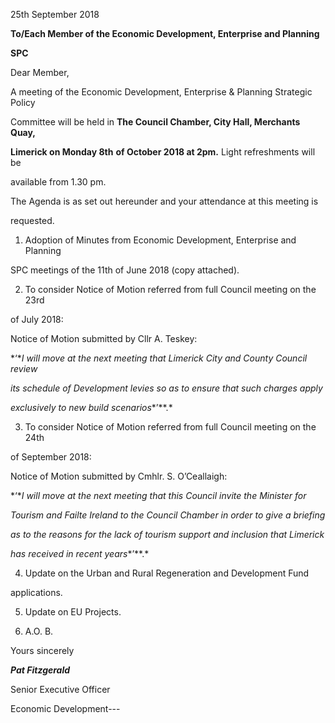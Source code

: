 25th September 2018

**To/Each Member of the Economic Development, Enterprise and Planning**

**SPC**

Dear Member,

A meeting of the Economic Development, Enterprise & Planning Strategic Policy

Committee will be held in **The Council Chamber, City Hall, Merchants Quay,**

**Limerick on Monday 8th** **of October 2018 at 2pm.** Light refreshments will be

available from 1.30 pm.

The Agenda is as set out hereunder and your attendance at this meeting is

requested.

1. Adoption of Minutes from Economic Development, Enterprise and Planning

SPC meetings of the 11th of June 2018 (copy attached).

2. To consider Notice of Motion referred from full Council meeting on the 23rd

of July 2018:

Notice of Motion submitted by Cllr A. Teskey:

*‘**I will move at the next meeting that Limerick City and County Council review*

*its schedule of Development levies so as to ensure that such charges apply*

*exclusively to new build scenarios**’**.*

3. To consider Notice of Motion referred from full Council meeting on the 24th

of September 2018:

Notice of Motion submitted by Cmhlr. S. O’Ceallaigh:

*‘**I will move at the next meeting that this Council invite the Minister for*

*Tourism and Failte Ireland to the Council Chamber in order to give a briefing*

*as to the reasons for the lack of tourism support and inclusion that Limerick*

*has received in recent years**’**.*

4. Update on the Urban and Rural Regeneration and Development Fund

applications.

5. Update on EU Projects.

6. A.O. B.

Yours sincerely

***Pat Fitzgerald***

Senior Executive Officer

Economic Development---
